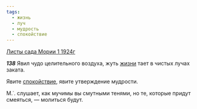 ```yaml
---
tags:
  - жизнь
  - луч
  - мудрость
  - спокойствие
---
```


[Листы сада Мории 1 1924г](https://127.0.0.1:4002/agni/1924)

___138___
Явил чудо целительного воздуха, жуть [жизни](../../../tags/#жизнь) тает в чистых лучах заката.   

Явите [спокойствие](../../../tags/#спокойствие), явите утверждение мудрости.   

М.˙. слушает, как мучимы вы смутными тенями, но те, которые придут смеяться, — молиться будут.   

